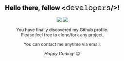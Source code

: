 <div align="center">
<h2> 𝐇𝐞𝐥𝐥𝐨 𝐭𝐡𝐞𝐫𝐞, 𝐟𝐞𝐥𝐥𝐨𝐰 <𝚍𝚎𝚟𝚎𝚕𝚘𝚙𝚎𝚛𝚜/>! <br></h2>
</div>

<div align="center">

<a href="mailto:sally20921@snu.ac.kr"><img src="https://img.shields.io/badge/GMAIL-D14836?style=for-the-badge&logo=gmail&logoColor=white"/></a>
[<img src="https://img.shields.io/badge/Profile-3776AB?style=for-the-badge&logo=python&logoColor=white"/>](https://sites.google.com/snu.ac.kr/sally20921porfolio/home)
  

</div>

<div align="center">

You have finally discovered my Github profile. <br>
Please feel free to clone/fork any project.
  
You can contact me anytime via email.


<i>Happy Coding!</i> 😊
  


</div>

<div>
  
